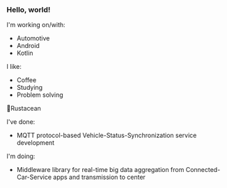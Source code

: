 ### Hello, world!

I'm working on/with:
- Automotive
- Android
- Kotlin

I like:
- Coffee
- Studying
- Problem solving

🦀Rustacean

I've done:
- MQTT protocol-based Vehicle-Status-Synchronization service development

I'm doing:
- Middleware library for real-time big data aggregation from Connected-Car-Service apps and transmission to center
